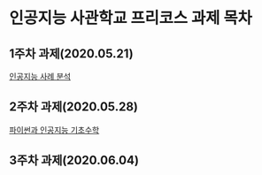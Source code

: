 # 인공지능 사관학교 프리코스 과제 목차

## 1주차 과제(2020.05.21)

[인공지능 사례 분석](https://github.com/AMVVLA/GJAI/blob/master/Subject1.ipynb)

## 2주차 과제(2020.05.28)

[파이썬과 인공지능 기초수학](https://github.com/AMVVLA/GJAI/blob/master/2%EC%A3%BC%EC%B0%A8%EA%B3%BC%EC%A0%9C.ipynb)

## 3주차 과제(2020.06.04)
